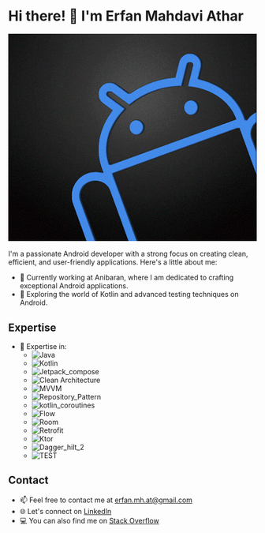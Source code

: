 # Hi there! 👋 I'm Erfan Mahdavi Athar

<p align="center">
  <img src="./android.gif" alt="Android Developer" />
</p>

I'm a passionate Android developer with a strong focus on creating clean, efficient, and user-friendly applications. Here's a little about me:

- 🔭 Currently working at Anibaran, where I am dedicated to crafting exceptional Android applications.
- 🌱 Exploring the world of Kotlin and advanced testing techniques on Android.

## Expertise

- 🚀 Expertise in:
  - ![Java](https://img.shields.io/badge/-Java-05122A?style=flat&logo=java)
  - ![Kotlin](https://img.shields.io/badge/-Kotlin-05122A?style=flat&logo=kotlin)
  - ![Jetpack_compose](https://img.shields.io/badge/-jetpack_compose-05122A?style=flat&logo=jetpack_compose)
  - ![Clean Architecture](https://img.shields.io/badge/-Clean_Architecture-05122A?style=flat&logo=Clean_Architecture)
  - ![MVVM](https://img.shields.io/badge/-MVVM-05122A?style=flat&logo=mvvm)
  - ![Repository_Pattern](https://img.shields.io/badge/-Repository_Pattern-05122A?style=flat&logo=Repository_Pattern)
  - ![kotlin_coroutines](https://img.shields.io/badge/-Kotlin_Coroutines-05122A?style=flat&logo=kotlin_coroutines)
  - ![Flow](https://img.shields.io/badge/-Flow-05122A?style=flat&logo=Flow)
  - ![Room](https://img.shields.io/badge/-Room-05122A?style=flat&logo=Room)
  - ![Retrofit](https://img.shields.io/badge/-Retrofit-05122A?style=flat&logo=Retrofit)
  - ![Ktor](https://img.shields.io/badge/-Ktor-05122A?style=flat&logo=Ktor)
  - ![Dagger_hilt_2](https://img.shields.io/badge/-Dagger_hilt_2-05122A?style=flat&logo=Dagger_hilt_2)
  - ![TEST](https://img.shields.io/badge/-Testing-05122A?style=flat&logo=TEST)

## Contact

- 📫 Feel free to contact me at erfan.mh.at@gmail.com
- 🌐 Let's connect on [LinkedIn](https://www.linkedin.com/in/erfan-mahdavi-athar/)
- 💻 You can also find me on [Stack Overflow](https://stackoverflow.com/users/14367360/erfan-mahdavi-athar)
